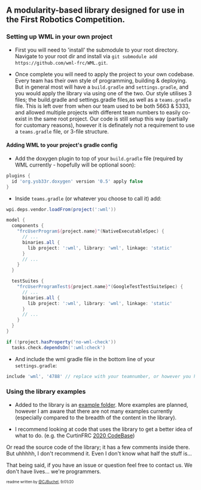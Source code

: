 <p align="center">
  <img src="https://avatars1.githubusercontent.com/u/58220426?s=200&v=4" alt=""/>
</p>

## A modularity-based library designed for use in the First Robotics Competition.

### Setting up WML in your own project
- First you will need to 'install' the submodule to your root directory. Navigate to your root dir and install via `git submodule add https://github.com/wml-frc/WML.git`.

- Once complete you will need to apply the project to your own codebase. Every team has their own style of programming, building & deploying. But in general most will have a `build.gradle` and `settings.gradle`, and you would apply the library via using one of the two. Our style utilises 3 files; the build.gradle and settings.gradle files,as well as a `teams.gradle` file. This is left over from when our team used to be both 5663 & 5333, and allowed multiple projects with different team numbers to easily co-exist in the same root project. Our code is still setup this way (partially for customary reasons), however it is definately not a requirement to use a `teams.gradle` file, or 3-file structure.

#### Adding WML to your project's gradle config
- Add the doxygen plugin to top of your `build.gradle` file (required by WML currently - hopefully will be optional soon):
```gradle
plugins {
  id 'org.ysb33r.doxygen' version '0.5' apply false
}
```

- Inside `teams.gradle` (or whatever you choose to call it) add:
```gradle
wpi.deps.vendor.loadFrom(project(':wml'))

model {
  components {
    "frcUserProgram${project.name}"(NativeExecutableSpec) {
      // ...
      binaries.all {
        lib project: ':wml', library: 'wml', linkage: 'static'
      }
      // ...
    }
  }

  testSuites {
    "frcUserProgramTest${project.name}"(GoogleTestTestSuiteSpec) {
      // ...
      binaries.all {
        lib project: ':wml', library: 'wml', linkage: 'static'
      }
      // ...
    }
  }
}

if (!project.hasProperty('no-wml-check'))
  tasks.check.dependsOn(':wml:check') 
```

- And include the wml gradle file in the bottom line of your `settings.gradle`:
```gradle
include 'wml', '4788' // replace with your teamnumber, or however you have gradle setup
```


### Using the library examples
- Added to the library is an [example folder](wml/examples/). More examples are planned, however I am aware that there are not many examples currently (especially compared to the breadth of the content in the library).

- I recommend looking at code that uses the library to get a better idea of what to do. (e.g. the CurtinFRC [2020 CodeBase](https://github.com/CurtinFRC/2020-InfiniteRecharge))

Or read the source code of the library; it has a few comments inside there. But uhhhhh, I don't recommend it. Even I don't know what half the stuff is...

That being said, if you have an issue or question feel free to contact us. We don't have lives... we're programmers.


<sub><sup>readme written by [@CJBuchel](https://github.com/CJBuchel), 9/01/20</sup></sub>
